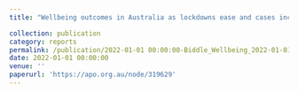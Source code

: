 ```yaml
---
title: "Wellbeing outcomes in Australia as lockdowns ease and cases increase–August 2022"

collection: publication
category: reports
permalink: /publication/2022-01-01 00:00:00-Biddle_Wellbeing_2022-01-01
date: 2022-01-01 00:00:00
venue: ''
paperurl: 'https://apo.org.au/node/319629'
---
```

